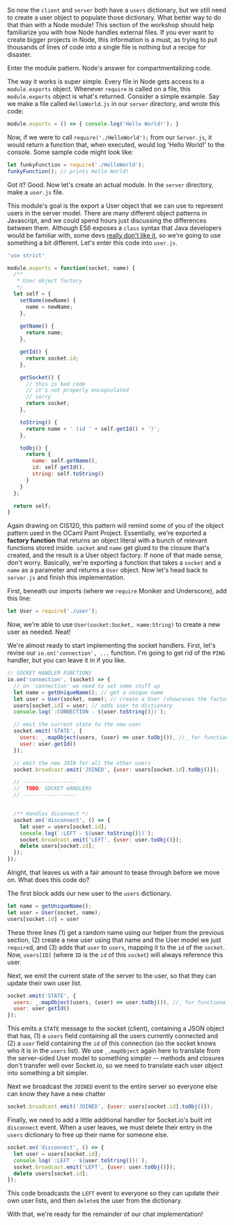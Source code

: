 So now the `client` and `server` both have a `users` dictionary, but we still
need to create a user object to populate those dictionary. What better way to do
that than with a Node module! This section of the workshop should help
familiarize you with how Node handles external files. If you ever want to create
bigger projects in Node, this information is a must, as trying to put thousands
of lines of code into a single file is nothing but a recipe for disaster.

Enter the module pattern. Node's answer for compartmentalizing code.

The way it works is super simple. Every file in Node gets access to
a `module.exports` object. Whenever `require` is called on a file, this
`module.exports` object is what's returned. Consider a simple example. Say we
make a file called `HelloWorld.js` in our `server` directory, and wrote this
code:

```javascript
module.exports = () => { console.log('Hello World!'); }
```

Now, if we were to call `require('./HelloWorld');` from our `Server.js`, it
would return a function that, when executed, would log 'Hello World!' to the
console. Some sample code might look like:

```javascript
let funkyFunction = require('./HelloWorld');
funkyFunction(); // prints Hello World!
```

Got it? Good. Now let's create an actual module. In the `server` directory, make
a `user.js` file.

This module's goal is the export a User object that we can use to represent
users in the server model. There are many different object patterns in
Javascript, and we could spend hours just discussing the differences between
them. Although ES6 exposes a `class` syntax that Java developers would be
familiar with, some devs [really don't like
it](https://medium.com/javascript-scene/how-to-fix-the-es6-class-keyword-2d42bb3f4caf#.u2m9b66to),
so we're going to use something a bit different. Let's enter this code into
`user.js`.

```javascript
'use strict'

module.exports = function(socket, name) {
  /**
   * User object factory
   */
  let self = {
    setName(newName) {
      name = newName;
    },
    
    getName() {
      return name;
    },

    getId() {
      return socket.id;
    },

    getSocket() {
      // this is bad code
      // it's not properly encapsulated
      // sorry
      return socket;
    },

    toString() {
      return name + ' (id ' + self.getId() + ')';
    },

    toObj() {
      return {
        name: self.getName(),
        id: self.getId(),
        string: self.toString()
      }
    }
  };

  return self;
}
```

Again drawing on CIS120, this pattern will remind some of you of the object
pattern used in the OCaml Paint Project. Essentially, we're exported a **factory
function** that returns an object literal with a bunch of relevant functions
stored inside. `socket` and `name` get glued to the closure that's created, and
the result is a User object factory. If none of that made sense, don't worry.
Basically, we're exporting a function that takes a `socket` and a `name` as
a parameter and returns a `User` object. Now let's head back to `server.js` and
finish this implementation.

First, beneath our imports (where we `require` Moniker and Underscore), add this
line:

```javascript
let User = require('./user');
```

Now, we're able to use `User(socket:Socket, name:String)` to create a new user
as needed. Neat!

We're almost ready to start implementing the socket handlers. First, let's
revise our `io.on('connection', ...` function. I'm going to get rid of the
`PING` handler, but you can leave it in if you like.

```javascript
// SOCKET HANDLER FUNCTIONS
io.on('connection', (socket) => { 
  // on 'connection' we need to set some stuff up
  let name = getUniqueName(); // get a unique name
  let user = User(socket, name); // create a User (showcases the factory)
  users[socket.id] = user; // adds user to dictionary
  console.log(`:CONNECTION - ${user.toString()})`);

  // emit the current state to the new user
  socket.emit('STATE', {
    users: _.mapObject(users, (user) => user.toObj()), //_ for functional js
    user: user.getId()
  });

  // emit the new JOIN for all the other users
  socket.broadcast.emit('JOINED', {user: users[socket.id].toObj()});

  // -----------------
  //  TODO: SOCKET HANDLERS
  // -----------------


  /** Handles diconnect */
  socket.on('disconnect', () => {
    let user = users[socket.id];
    console.log(`:LEFT - ${user.toString()})`);
    socket.broadcast.emit('LEFT', {user: user.toObj()});
    delete users[socket.id];
  });
});
```

Alright, that leaves us with a fair amount to tease through before we move on.
What does this code do?

The first block adds our new user to the `users` dictionary.

```javascript
let name = getUniqueName();
let user = User(socket, name);
users[socket.id] = user
```

These three lines (1) get a random name using our helper from the previous
section, (2) create a new user using that name and the User model we just
`require`d, and (3) adds that `user` to `users`, mapping it to the `id` of the
`socket`. Now, `users[ID]` (where `ID` is the `id` of this `socket`) will always
reference this user.

Next, we emit the current state of the server to the user, so that they can
update their own user list.

```javascript
socket.emit('STATE', {
  users: _.mapObject(users, (user) => user.toObj()), //_ for functional js
  user: user.getId()
});
```

This emits a `STATE` message to the socket (client), containing a JSON object
that has, (1) a `users` field containing all the users currently connected and
(2) a `user` field containing the `id` of this connection (so the socket knows
who it is in the `users` list). We use `_.mapObject` again here to translate
from the server-sided User model to something simpler -- methods and closures
don't transfer well over Socket.io, so we need to translate each user object
into something a bit simpler.

Next we broadcast the `JOINED` event to the entire server so everyone else can
know they have a new chatter

```javascript
socket.broadcast.emit('JOINED', {user: users[socket.id].toObj()});
```

Finally, we need to add a little additional handler for Socket.io's built int
`disconnect` event. When a user leaves, we must delete their entry in the
`users` dictionary to free up their name for someone else.

```javascript
socket.on('disconnect', () => {
  let user = users[socket.id];
  console.log(`:LEFT - ${user.toString()})`);
  socket.broadcast.emit('LEFT', {user: user.toObj()});
  delete users[socket.id];
});
```

This code broadcasts the `LEFT` event to everyone so they can update their own
user lists, and then `delete`s the user from the dictionary.

With that, we're ready for the remainder of our chat implementation!
